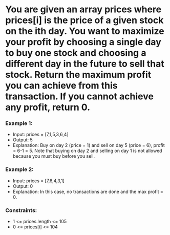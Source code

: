 # You are given an array prices where prices[i] is the price of a given stock on the ith day. You want to maximize your profit by choosing a single day to buy one stock and choosing a different day in the future to sell that stock. Return the maximum profit you can achieve from this transaction. If you cannot achieve any profit, return 0.

### Example 1:
- Input: prices = [7,1,5,3,6,4]
- Output: 5
- Explanation: Buy on day 2 (price = 1) and sell on day 5 (price = 6), profit = 6-1 = 5.
Note that buying on day 2 and selling on day 1 is not allowed because you must buy before you sell.

### Example 2:
- Input: prices = [7,6,4,3,1]
- Output: 0
- Explanation: In this case, no transactions are done and the max profit = 0.

### Constraints:
- 1 <= prices.length <= 105
- 0 <= prices[i] <= 104
